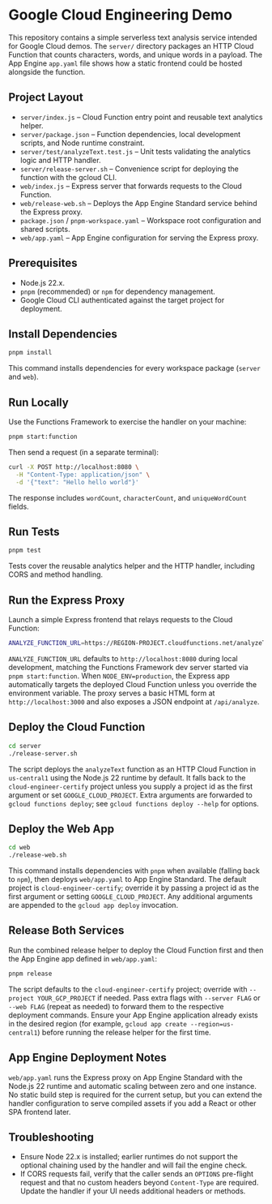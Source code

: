 # Google Cloud Engineering Demo

This repository contains a simple serverless text analysis service intended for Google Cloud demos. The `server/` directory packages an HTTP Cloud Function that counts characters, words, and unique words in a payload. The App Engine `app.yaml` file shows how a static frontend could be hosted alongside the function.

## Project Layout

- `server/index.js` – Cloud Function entry point and reusable text analytics helper.
- `server/package.json` – Function dependencies, local development scripts, and Node runtime constraint.
- `server/test/analyzeText.test.js` – Unit tests validating the analytics logic and HTTP handler.
- `server/release-server.sh` – Convenience script for deploying the function with the gcloud CLI.
- `web/index.js` – Express server that forwards requests to the Cloud Function.
- `web/release-web.sh` – Deploys the App Engine Standard service behind the Express proxy.
- `package.json` / `pnpm-workspace.yaml` – Workspace root configuration and shared scripts.
- `web/app.yaml` – App Engine configuration for serving the Express proxy.

## Prerequisites

- Node.js 22.x.
- `pnpm` (recommended) or `npm` for dependency management.
- Google Cloud CLI authenticated against the target project for deployment.

## Install Dependencies

```bash
pnpm install
```

This command installs dependencies for every workspace package (`server` and `web`).

## Run Locally

Use the Functions Framework to exercise the handler on your machine:

```bash
pnpm start:function
```

Then send a request (in a separate terminal):

```bash
curl -X POST http://localhost:8080 \
  -H "Content-Type: application/json" \
  -d '{"text": "Hello hello world"}'
```

The response includes `wordCount`, `characterCount`, and `uniqueWordCount` fields.

## Run Tests

```bash
pnpm test
```

Tests cover the reusable analytics helper and the HTTP handler, including CORS and method handling.

## Run the Express Proxy

Launch a simple Express frontend that relays requests to the Cloud Function:

```bash
ANALYZE_FUNCTION_URL=https://REGION-PROJECT.cloudfunctions.net/analyzeText pnpm start:web
```

`ANALYZE_FUNCTION_URL` defaults to `http://localhost:8080` during local development, matching the Functions Framework dev server started via `pnpm start:function`. When `NODE_ENV=production`, the Express app automatically targets the deployed Cloud Function unless you override the environment variable. The proxy serves a basic HTML form at `http://localhost:3000` and also exposes a JSON endpoint at `/api/analyze`.

## Deploy the Cloud Function

```bash
cd server
./release-server.sh
```

The script deploys the `analyzeText` function as an HTTP Cloud Function in `us-central1` using the Node.js 22 runtime by default. It falls back to the `cloud-engineer-certify` project unless you supply a project id as the first argument or set `GOOGLE_CLOUD_PROJECT`. Extra arguments are forwarded to `gcloud functions deploy`; see `gcloud functions deploy --help` for options.

## Deploy the Web App

```bash
cd web
./release-web.sh
```

This command installs dependencies with `pnpm` when available (falling back to `npm`), then deploys `web/app.yaml` to App Engine Standard. The default project is `cloud-engineer-certify`; override it by passing a project id as the first argument or setting `GOOGLE_CLOUD_PROJECT`. Any additional arguments are appended to the `gcloud app deploy` invocation.

## Release Both Services

Run the combined release helper to deploy the Cloud Function first and then the App Engine app defined in `web/app.yaml`:

```bash
pnpm release
```

The script defaults to the `cloud-engineer-certify` project; override with `--project YOUR_GCP_PROJECT` if needed. Pass extra flags with `--server FLAG` or `--web FLAG` (repeat as needed) to forward them to the respective deployment commands. Ensure your App Engine application already exists in the desired region (for example, `gcloud app create --region=us-central1`) before running the release helper for the first time.

## App Engine Deployment Notes

`web/app.yaml` runs the Express proxy on App Engine Standard with the Node.js 22 runtime and automatic scaling between zero and one instance. No static build step is required for the current setup, but you can extend the handler configuration to serve compiled assets if you add a React or other SPA frontend later.

## Troubleshooting

- Ensure Node 22.x is installed; earlier runtimes do not support the optional chaining used by the handler and will fail the engine check.
- If CORS requests fail, verify that the caller sends an `OPTIONS` pre-flight request and that no custom headers beyond `Content-Type` are required. Update the handler if your UI needs additional headers or methods.
